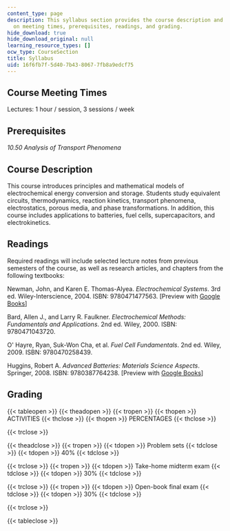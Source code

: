 ```yaml
---
content_type: page
description: This syllabus section provides the course description and information
  on meeting times, prerequisites, readings, and grading.
hide_download: true
hide_download_original: null
learning_resource_types: []
ocw_type: CourseSection
title: Syllabus
uid: 16f6fb7f-5d40-7b43-8067-7fb8a9edcf75
---
```


Course Meeting Times
--------------------

Lectures: 1 hour / session, 3 sessions / week

Prerequisites
-------------

_10.50 Analysis of Transport Phenomena_

Course Description
------------------

This course introduces principles and mathematical models of electrochemical energy conversion and storage. Students study equivalent circuits, thermodynamics, reaction kinetics, transport phenomena, electrostatics, porous media, and phase transformations. In addition, this course includes applications to batteries, fuel cells, supercapacitors, and electrokinetics.

Readings
--------

Required readings will include selected lecture notes from previous semesters of the course, as well as research articles, and chapters from the following textbooks:

Newman, John, and Karen E. Thomas-Alyea. _Electrochemical Systems_. 3rd ed. Wiley-Interscience, 2004. ISBN: 9780471477563. \[Preview with [Google Books](http://books.google.com/books?id=vArZu0HM-xYC&pg=PAfrontcover)\]

Bard, Allen J., and Larry R. Faulkner. _Electrochemical Methods: Fundamentals and Applications_. 2nd ed. Wiley, 2000. ISBN: 9780471043720.

O' Hayre, Ryan, Suk-Won Cha, et al. _Fuel Cell Fundamentals_. 2nd ed. Wiley, 2009. ISBN: 9780470258439.

Huggins, Robert A. _Advanced Batteries: Materials Science Aspects_. Springer, 2008. ISBN: 9780387764238. \[Preview with [Google Books](http://books.google.com/books?id=atEOtixRHvcC&pg=PAfrontcover)\]

Grading
-------

{{< tableopen >}}
{{< theadopen >}}
{{< tropen >}}
{{< thopen >}}
ACTIVITIES
{{< thclose >}}
{{< thopen >}}
PERCENTAGES
{{< thclose >}}

{{< trclose >}}

{{< theadclose >}}
{{< tropen >}}
{{< tdopen >}}
Problem sets
{{< tdclose >}}
{{< tdopen >}}
40%
{{< tdclose >}}

{{< trclose >}}
{{< tropen >}}
{{< tdopen >}}
Take-home midterm exam
{{< tdclose >}}
{{< tdopen >}}
30%
{{< tdclose >}}

{{< trclose >}}
{{< tropen >}}
{{< tdopen >}}
Open-book final exam
{{< tdclose >}}
{{< tdopen >}}
30%
{{< tdclose >}}

{{< trclose >}}

{{< tableclose >}}